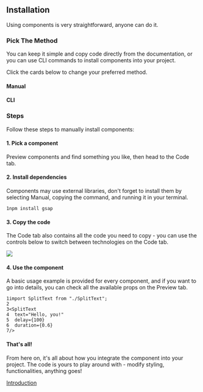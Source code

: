 Installation
------------

Using components is very straightforward, anyone can do it.

### Pick The Method

You can keep it simple and copy code directly from the documentation, or you can use CLI commands to install components into your project.

Click the cards below to change your preferred method.

#### Manual

#### CLI

### Steps

Follow these steps to manually install components:

#### 1\. Pick a component

Preview components and find something you like, then head to the Code tab.

#### 2\. Install dependencies

Components may use external libraries, don't forget to install them by selecting Manual, copying the command, and running it in your terminal.

    1npm install gsap

#### 3\. Copy the code

The Code tab also contains all the code you need to copy - you can use the controls below to switch between technologies on the Code tab.

![](https://reactbits.dev/assets/code-options-BXpCEEdQ.webp)

#### 4\. Use the component

A basic usage example is provided for every component, and if you want to go into details, you can check all the available props on the Preview tab.

    1import SplitText from "./SplitText";
    2
    3<SplitText
    4  text="Hello, you!"
    5  delay={100}
    6  duration={0.6}
    7/>

#### That's all!

From here on, it's all about how you integrate the component into your project. The code is yours to play around with - modify styling, functionalities, anything goes!

[Introduction](https://reactbits.dev/get-started/introduction)